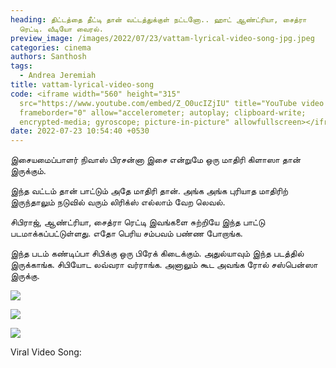 ```yaml
---
heading: திட்டத்தை தீட்டி தான் வட்டத்துக்குள் நட்டனோ.. ஹாட் ஆண்ட்ரியா, சைத்ரா
  ரெட்டி. வீடியோ வைரல்.
preview_image: /images/2022/07/23/vattam-lyrical-video-song-jpg.jpeg
categories: cinema
authors: Santhosh
tags:
  - Andrea Jeremiah
title: vattam-lyrical-video-song
code: <iframe width="560" height="315"
  src="https://www.youtube.com/embed/Z_O0ucIZjIU" title="YouTube video player"
  frameborder="0" allow="accelerometer; autoplay; clipboard-write;
  encrypted-media; gyroscope; picture-in-picture" allowfullscreen></iframe>
date: 2022-07-23 10:54:40 +0530
---
```

இசையமைப்பாளர் நிவாஸ் பிரசன்னா இசை என்றுமே ஒரு மாதிரி கிளாஸா தான் இருக்கும்.

இந்த வட்டம் தான் பாட்டும் அதே மாதிரி தான். அங்க அங்க புரியாத மாதிரிற் இருந்தாலும் நடுவில் வரும் லிரிக்ஸ் எல்லாம் வேற லெவல்.

சிபிராஜ், ஆண்ட்ரியா, சைத்ரா ரெட்டி இவங்களை சுற்றியே இந்த பாட்டு படமாக்கப்பட்டுள்ளது. எதோ பெரிய சம்பவம் பண்ண போறாங்க.

இந்த படம் கண்டிப்பா சிபிக்கு ஒரு பிரேக் கிடைக்கும். அதுல்யாவும் இந்த படத்தில் இருக்காங்க. சிபியோட லவ்வரா வர்ராங்க. அனாலும் கூட அவங்க ரோல் சஸ்பென்ஸா இருக்கு.

![](/images/2022/07/23/vattam-video-song-jpg.jpeg)

![](/images/2022/07/23/vattam-video-song-1-jpg.jpeg)

![](/images/2022/07/23/vattam-video-song-2-jpg.jpeg)

Viral Video Song:
